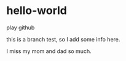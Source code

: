 # hello-world
play github

this is a branch test, so I add some info here.

I miss my mom and dad so much.
